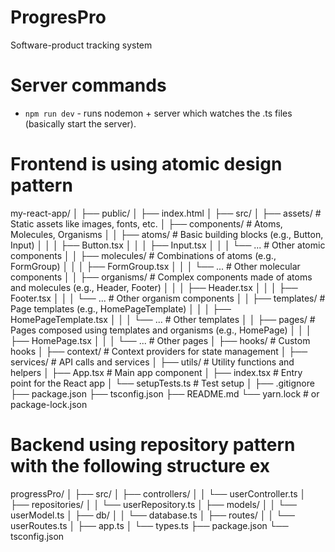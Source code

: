 # ProgresPro
Software-product tracking system 


# Server commands
- `npm run dev` - runs nodemon + server which watches the .ts files (basically start the server).

# Frontend is using atomic design pattern

my-react-app/
│
├── public/
│   ├── index.html
│
├── src/
│   ├── assets/                  # Static assets like images, fonts, etc.
│   ├── components/              # Atoms, Molecules, Organisms
│   │   ├── atoms/               # Basic building blocks (e.g., Button, Input)
│   │   │   ├── Button.tsx
│   │   │   ├── Input.tsx
│   │   │   └── ...              # Other atomic components
│   │   ├── molecules/           # Combinations of atoms (e.g., FormGroup)
│   │   │   ├── FormGroup.tsx
│   │   │   └── ...              # Other molecular components
│   │   ├── organisms/           # Complex components made of atoms and molecules (e.g., Header, Footer)
│   │   │   ├── Header.tsx
│   │   │   ├── Footer.tsx
│   │   │   └── ...              # Other organism components
│   │   ├── templates/           # Page templates (e.g., HomePageTemplate)
│   │   │   ├── HomePageTemplate.tsx
│   │   │   └── ...              # Other templates
│   │   ├── pages/               # Pages composed using templates and organisms (e.g., HomePage)
│   │   │   ├── HomePage.tsx
│   │   │   └── ...              # Other pages
│   ├── hooks/                   # Custom hooks
│   ├── context/                 # Context providers for state management
│   ├── services/                # API calls and services
│   ├── utils/                   # Utility functions and helpers
│   ├── App.tsx                  # Main app component
│   ├── index.tsx                # Entry point for the React app
│   └── setupTests.ts            # Test setup
│
├── .gitignore
├── package.json
├── tsconfig.json
├── README.md
└── yarn.lock                    # or package-lock.json



# Backend using repository pattern with the following structure ex

progressPro/
│
├── src/
│   ├── controllers/
│   │   └── userController.ts
│   ├── repositories/
│   │   └── userRepository.ts
│   ├── models/
│   │   └── userModel.ts
│   ├── db/
│   │   └── database.ts
│   ├── routes/
│   │   └── userRoutes.ts
│   ├── app.ts
│   └── types.ts
├── package.json
└── tsconfig.json

